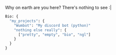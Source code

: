 Why on earth are you here? There's nothing to see :|

```py
Bio: {
  "my_projects": {
    "Wumbot": "My discord bot (python)"
    "nothing else really": {
      ["pretty", "empty", "bio", "ngl"]
    }
  }
}
```

<!--
**Wumbee01/Wumbee01** is a ✨ _special_ ✨ repository because its `README.md` (this file) appears on your GitHub profile.

Here are some ideas to get you started:

- 🔭 I’m currently working on ...
- 🌱 I’m currently learning ...
- 👯 I’m looking to collaborate on ...
- 🤔 I’m looking for help with ...
- 💬 Ask me about ...
- 📫 How to reach me: ...
- 😄 Pronouns: ...
- ⚡ Fun fact: ...
-->
